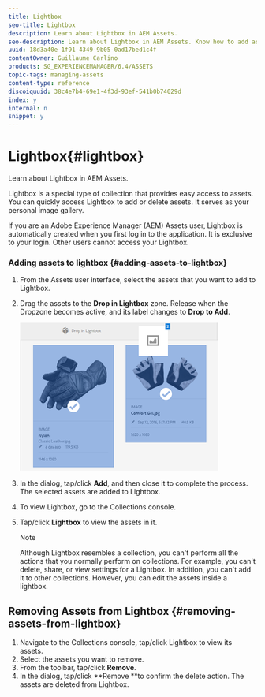 ```yaml
---
title: Lightbox
seo-title: Lightbox
description: Learn about Lightbox in AEM Assets.
seo-description: Learn about Lightbox in AEM Assets. Know how to add assets to Lightbox and remove assets from Lightbox.
uuid: 18d3a40e-1f91-4349-9b05-0ad17bed1c4f
contentOwner: Guillaume Carlino
products: SG_EXPERIENCEMANAGER/6.4/ASSETS
topic-tags: managing-assets
content-type: reference
discoiquuid: 38c4e7b4-69e1-4f3d-93ef-541b0b74029d
index: y
internal: n
snippet: y
---
```


# Lightbox{#lightbox}

Learn about Lightbox in AEM Assets.

Lightbox is a special type of collection that provides easy access to assets. You can quickly access Lightbox to add or delete assets. It serves as your personal image gallery.

If you are an Adobe Experience Manager (AEM) Assets user, Lightbox is automatically created when you first log in to the application. It is exclusive to your login. Other users cannot access your Lightbox.

### Adding assets to lightbox {#adding-assets-to-lightbox}

1. From the Assets user interface, select the assets that you want to add to Lightbox.
1. Drag the assets to the **Drop in Lightbox** zone. Release when the Dropzone becomes active, and its label changes to **Drop to Add**.

   ![](assets/add_to_lightbox.png)

1. In the dialog, tap/click **Add**, and then close it to complete the process. The selected assets are added to Lightbox.
1. To view Lightbox, go to the Collections console.
1. Tap/click **Lightbox** to view the assets in it.

   >[!NOTE]
   >
   >Although Lightbox resembles a collection, you can't perform all the actions that you normally perform on collections. For example, you can't delete, share, or view settings for a Lightbox. In addition, you can't add it to other collections. However, you can edit the assets inside a lightbox.

## Removing Assets from Lightbox {#removing-assets-from-lightbox}

1. Navigate to the Collections console, tap/click Lightbox to view its assets.
1. Select the assets you want to remove.
1. From the toolbar, tap/click **Remove**.
1. In the dialog, tap/click **Remove **to confirm the delete action. The assets are deleted from Lightbox.

